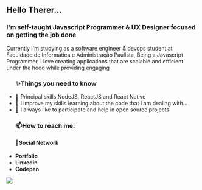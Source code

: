 
<!--
**JVMarks/JVMarks** is a ✨ _special_ ✨ repository because its `README.md` (this file) appears on your GitHub profile.

Here are some ideas to get you started:
- Hi there 👋: ...
- 🔭 I’m currently working on: ...
- 🌱 I’m currently learning: ...
- 👯 I’m looking to collaborate on: ...
- 🤔 I’m looking for help with: ...
- 💬 Ask me about: ...
- 📫 How to reach me: ...
- 😄 Pronouns: ...
- ⚡ Fun fact: ...
-->
<div id="readme" class="Box md js-code-block-container Box--responsive">
    <div class="Box-header d-flex flex-items-center flex-justify-between bg-white border-bottom-0">
      <h2 class="Box-title pr-3">
        Hello Therer...
      </h2>
    </div>
      <div class="Box-body px-5 pb-5">
       <h3>I'm self-taught Javascript Programmer & UX Designer focused on getting the job done</h3>
       <p>Currently I'm studying as a software engineer & devops student at Faculdade de Informática e Administração Paulista, 
Being a Javascript Programmer, I love creating applications that are scalable and efficient under the hood while providing engaging</p>
<ul> 
  <h3>✨Things you need to know</h3>
   <li>🔭 Principal skills NodeJS, ReactJS and React Native</li>
   <li>🌱 I improve my skills learning about the code that I am dealing with...</li>
   <li>👯 I always like to participate and help in open source projects</li>
</ul>
 <ul>
   <h3>📫How to reach me:</h3>
  <h4>💬Social Network</h4>
  <li><b><a href="https://jvmarks.github.io/" style="text-decoration:none;">Portfolio</a></b></li>
  <li><b><a href="https://www.linkedin.com/in/jo%C3%A3o-victor-marks-74b26a193/" style="text-decoration:none;">Linkedin</a></b></li>
  <li><b><a href="https://codepen.io/marks_13" style="text-decoration:none;">Codepen</a></b></li>
</ul>
<img src="https://github-readme-stats.vercel.app/api?username=JVMarks&&show_icons=true&title_color=ffffff&icon_color=bb2acf&text_color=daf7dc&bg_color=151515">
